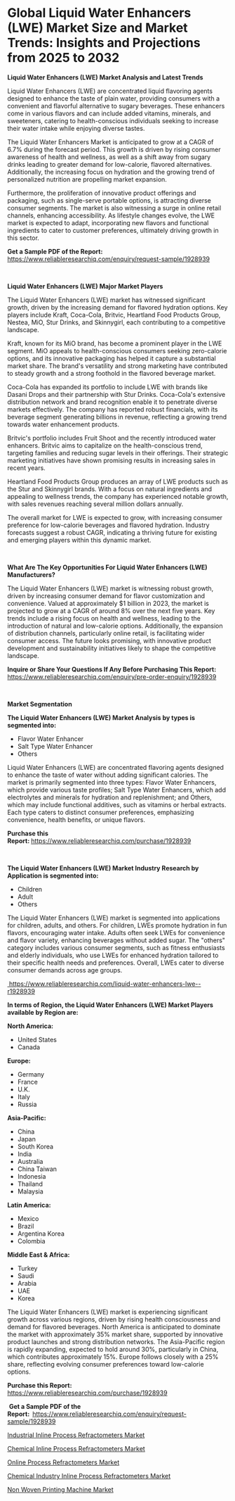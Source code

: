 <p><h1>Global Liquid Water Enhancers (LWE) Market Size and Market Trends: Insights and Projections from 2025 to 2032</h1></p><p><strong>Liquid Water Enhancers (LWE) Market Analysis and Latest Trends</strong></p>
<p><p>Liquid Water Enhancers (LWE) are concentrated liquid flavoring agents designed to enhance the taste of plain water, providing consumers with a convenient and flavorful alternative to sugary beverages. These enhancers come in various flavors and can include added vitamins, minerals, and sweeteners, catering to health-conscious individuals seeking to increase their water intake while enjoying diverse tastes.</p><p>The Liquid Water Enhancers Market is anticipated to grow at a CAGR of 6.7% during the forecast period. This growth is driven by rising consumer awareness of health and wellness, as well as a shift away from sugary drinks leading to greater demand for low-calorie, flavored alternatives. Additionally, the increasing focus on hydration and the growing trend of personalized nutrition are propelling market expansion. </p><p>Furthermore, the proliferation of innovative product offerings and packaging, such as single-serve portable options, is attracting diverse consumer segments. The market is also witnessing a surge in online retail channels, enhancing accessibility. As lifestyle changes evolve, the LWE market is expected to adapt, incorporating new flavors and functional ingredients to cater to customer preferences, ultimately driving growth in this sector.</p></p>
<p><strong>Get a Sample PDF of the Report:&nbsp;</strong> <a href="https://www.reliableresearchiq.com/enquiry/request-sample/1928939?utm_campaign=1102&utm_medium=2&utm_source=Github&utm_content=ia&utm_term=29032025&utm_id=liquid-water-enhancers-lwe">https://www.reliableresearchiq.com/enquiry/request-sample/1928939</a></p>
<p>&nbsp;</p>
<p><strong>Liquid Water Enhancers (LWE) Major Market Players</strong></p>
<p><p>The Liquid Water Enhancers (LWE) market has witnessed significant growth, driven by the increasing demand for flavored hydration options. Key players include Kraft, Coca-Cola, Britvic, Heartland Food Products Group, Nestea, MiO, Stur Drinks, and Skinnygirl, each contributing to a competitive landscape.</p><p>Kraft, known for its MiO brand, has become a prominent player in the LWE segment. MiO appeals to health-conscious consumers seeking zero-calorie options, and its innovative packaging has helped it capture a substantial market share. The brand's versatility and strong marketing have contributed to steady growth and a strong foothold in the flavored beverage market.</p><p>Coca-Cola has expanded its portfolio to include LWE with brands like Dasani Drops and their partnership with Stur Drinks. Coca-Cola's extensive distribution network and brand recognition enable it to penetrate diverse markets effectively. The company has reported robust financials, with its beverage segment generating billions in revenue, reflecting a growing trend towards water enhancement products.</p><p>Britvic's portfolio includes Fruit Shoot and the recently introduced water enhancers. Britvic aims to capitalize on the health-conscious trend, targeting families and reducing sugar levels in their offerings. Their strategic marketing initiatives have shown promising results in increasing sales in recent years.</p><p>Heartland Food Products Group produces an array of LWE products such as the Stur and Skinnygirl brands. With a focus on natural ingredients and appealing to wellness trends, the company has experienced notable growth, with sales revenues reaching several million dollars annually.</p><p>The overall market for LWE is expected to grow, with increasing consumer preference for low-calorie beverages and flavored hydration. Industry forecasts suggest a robust CAGR, indicating a thriving future for existing and emerging players within this dynamic market.</p></p>
<p>&nbsp;</p>
<p><strong>What Are The Key Opportunities For Liquid Water Enhancers (LWE) Manufacturers?</strong></p>
<p><p>The Liquid Water Enhancers (LWE) market is witnessing robust growth, driven by increasing consumer demand for flavor customization and convenience. Valued at approximately $1 billion in 2023, the market is projected to grow at a CAGR of around 8% over the next five years. Key trends include a rising focus on health and wellness, leading to the introduction of natural and low-calorie options. Additionally, the expansion of distribution channels, particularly online retail, is facilitating wider consumer access. The future looks promising, with innovative product development and sustainability initiatives likely to shape the competitive landscape.</p></p>
<p><strong>Inquire or Share Your Questions If Any Before Purchasing This Report:</strong> <a href="https://www.reliableresearchiq.com/enquiry/pre-order-enquiry/1928939?utm_campaign=1102&utm_medium=2&utm_source=Github&utm_content=ia&utm_term=29032025&utm_id=liquid-water-enhancers-lwe">https://www.reliableresearchiq.com/enquiry/pre-order-enquiry/1928939</a></p>
<p>&nbsp;</p>
<p><strong>Market Segmentation</strong></p>
<p><strong>The Liquid Water Enhancers (LWE) Market Analysis by types is segmented into:</strong></p>
<p><ul><li>Flavor Water Enhancer</li><li>Salt Type Water Enhancer</li><li>Others</li></ul></p>
<p><p>Liquid Water Enhancers (LWE) are concentrated flavoring agents designed to enhance the taste of water without adding significant calories. The market is primarily segmented into three types: Flavor Water Enhancers, which provide various taste profiles; Salt Type Water Enhancers, which add electrolytes and minerals for hydration and replenishment; and Others, which may include functional additives, such as vitamins or herbal extracts. Each type caters to distinct consumer preferences, emphasizing convenience, health benefits, or unique flavors.</p></p>
<p><strong>Purchase this Report:&nbsp;</strong><a href="https://www.reliableresearchiq.com/purchase/1928939?utm_campaign=1102&utm_medium=2&utm_source=Github&utm_content=ia&utm_term=29032025&utm_id=liquid-water-enhancers-lwe">https://www.reliableresearchiq.com/purchase/1928939</a></p>
<p>&nbsp;</p>
<p><strong>The Liquid Water Enhancers (LWE) Market Industry Research by Application is segmented into:</strong></p>
<p><ul><li>Children</li><li>Adult</li><li>Others</li></ul></p>
<p><p>The Liquid Water Enhancers (LWE) market is segmented into applications for children, adults, and others. For children, LWEs promote hydration in fun flavors, encouraging water intake. Adults often seek LWEs for convenience and flavor variety, enhancing beverages without added sugar. The "others" category includes various consumer segments, such as fitness enthusiasts and elderly individuals, who use LWEs for enhanced hydration tailored to their specific health needs and preferences. Overall, LWEs cater to diverse consumer demands across age groups.</p></p>
<p><a href="https://www.reliableresearchiq.com/liquid-water-enhancers-lwe--r1928939?utm_campaign=1102&utm_medium=2&utm_source=Github&utm_content=ia&utm_term=29032025&utm_id=liquid-water-enhancers-lwe">&nbsp;https://www.reliableresearchiq.com/liquid-water-enhancers-lwe--r1928939</a></p>
<p><strong>In terms of Region, the Liquid Water Enhancers (LWE) Market Players available by Region are:</strong></p>
<p>
    <p> <strong> North America: </strong>
        <ul>
            <li>United States</li>
            <li>Canada</li>
        </ul>
        </p> 
    <p> <strong> Europe: </strong>
        <ul>
            <li>Germany</li>
            <li>France</li>
            <li>U.K.</li>
            <li>Italy</li>
            <li>Russia</li>
        </ul>
        </p> 
    <p> <strong> Asia-Pacific: </strong>
        <ul>
            <li>China</li>
            <li>Japan</li>
            <li>South Korea</li>
            <li>India</li>
            <li>Australia</li>
            <li>China Taiwan</li>
            <li>Indonesia</li>
            <li>Thailand</li>
            <li>Malaysia</li>
        </ul>
        </p> 
    <p> <strong> Latin America: </strong>
        <ul>
            <li>Mexico</li>
            <li>Brazil</li>
            <li>Argentina Korea</li>
            <li>Colombia</li>
        </ul>
        </p> 
    <p> <strong> Middle East & Africa: </strong>
        <ul>
            <li>Turkey</li>
            <li>Saudi</li>
            <li>Arabia</li>
            <li>UAE</li>
            <li>Korea</li>
        </ul>
    </p>
    </p>
<p><p>The Liquid Water Enhancers (LWE) market is experiencing significant growth across various regions, driven by rising health consciousness and demand for flavored beverages. North America is anticipated to dominate the market with approximately 35% market share, supported by innovative product launches and strong distribution networks. The Asia-Pacific region is rapidly expanding, expected to hold around 30%, particularly in China, which contributes approximately 15%. Europe follows closely with a 25% share, reflecting evolving consumer preferences toward low-calorie options.</p></p>
<p><strong>Purchase this Report: </strong><a href="https://www.reliableresearchiq.com/purchase/1928939?utm_campaign=1102&utm_medium=2&utm_source=Github&utm_content=ia&utm_term=29032025&utm_id=liquid-water-enhancers-lwe">https://www.reliableresearchiq.com/purchase/1928939</a></p>
<p>&nbsp;<strong>Get a Sample PDF of the Report:&nbsp;&nbsp;</strong><a href="https://www.reliableresearchiq.com/enquiry/request-sample/1928939?utm_campaign=1102&utm_medium=2&utm_source=Github&utm_content=ia&utm_term=29032025&utm_id=liquid-water-enhancers-lwe">https://www.reliableresearchiq.com/enquiry/request-sample/1928939</a></p>
<p><strong></strong></p>
<p><p><a href="https://github.com/gauldvikerm6/Market-Research-Report-List-1/blob/main/industrial-inline-process-refractometers-market.md?utm_campaign=1102&utm_medium=2&utm_source=Github&utm_content=ia&utm_term=29032025&utm_id=liquid-water-enhancers-lwe">Industrial Inline Process Refractometers Market</a></p><p><a href="https://github.com/cingozascard/Market-Research-Report-List-1/blob/main/chemical-inline-process-refractometers-market.md?utm_campaign=1102&utm_medium=2&utm_source=Github&utm_content=ia&utm_term=29032025&utm_id=liquid-water-enhancers-lwe">Chemical Inline Process Refractometers Market</a></p><p><a href="https://github.com/airitaursela/Market-Research-Report-List-1/blob/main/online-process-refractometers-market.md?utm_campaign=1102&utm_medium=2&utm_source=Github&utm_content=ia&utm_term=29032025&utm_id=liquid-water-enhancers-lwe">Online Process Refractometers Market</a></p><p><a href="https://github.com/ardgenoud/Market-Research-Report-List-1/blob/main/chemical-industry-inline-process-refractometers-market.md?utm_campaign=1102&utm_medium=2&utm_source=Github&utm_content=ia&utm_term=29032025&utm_id=liquid-water-enhancers-lwe">Chemical Industry Inline Process Refractometers Market</a></p><p><a href="https://github.com/benasjuettk3/Market-Research-Report-List-1/blob/main/non-woven-printing-machine-market.md?utm_campaign=1102&utm_medium=2&utm_source=Github&utm_content=ia&utm_term=29032025&utm_id=liquid-water-enhancers-lwe">Non Woven Printing Machine Market</a></p></p>
